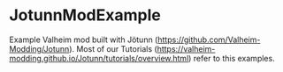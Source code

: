 # JotunnModExample
Example Valheim mod built with Jötunn (https://github.com/Valheim-Modding/Jotunn). Most of our Tutorials (https://valheim-modding.github.io/Jotunn/tutorials/overview.html) refer to this examples.

